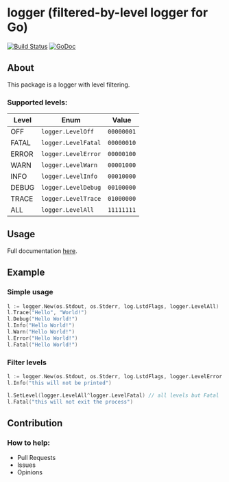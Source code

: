 # logger (filtered-by-level logger for Go)
[![Build Status](https://travis-ci.org/gbrlsnchs/logger.svg?branch=master)](https://travis-ci.org/gbrlsnchs/logger)
[![GoDoc](https://godoc.org/github.com/gbrlsnchs/logger?status.svg)](https://godoc.org/github.com/gbrlsnchs/logger)

## About
This package is a logger with level filtering.

### Supported levels:
| Level | Enum                | Value      |
| ----- | ------------------- |:----------:|
| OFF   | `logger.LevelOff`   | `00000001` |
| FATAL | `logger.LevelFatal` | `00000010` |
| ERROR | `logger.LevelError` | `00000100` |
| WARN  | `logger.LevelWarn`  | `00001000` |
| INFO  | `logger.LevelInfo`  | `00010000` |
| DEBUG | `logger.LevelDebug` | `00100000` |
| TRACE | `logger.LevelTrace` | `01000000` |
| ALL   | `logger.LevelAll`   | `11111111` |

## Usage
Full documentation [here].

## Example
### Simple usage
```go
l := logger.New(os.Stdout, os.Stderr, log.LstdFlags, logger.LevelAll)
l.Trace("Hello", "World!")
l.Debug("Hello World!")
l.Info("Hello World!")
l.Warn("Hello World!")
l.Error("Hello World!")
l.Fatal("Hello World!")
```

### Filter levels
```go
l := logger.New(os.Stdout, os.Stderr, log.LstdFlags, logger.LevelError|logger.LevelDebug) // only Error and Debug levels will print
l.Info("this will not be printed")

l.SetLevel(logger.LevelAll^logger.LevelFatal) // all levels but Fatal
l.Fatal("this will not exit the process")
```

## Contribution
### How to help:
- Pull Requests
- Issues
- Opinions

[here]: https://godoc.org/github.com/gbrlsnchs/logger
